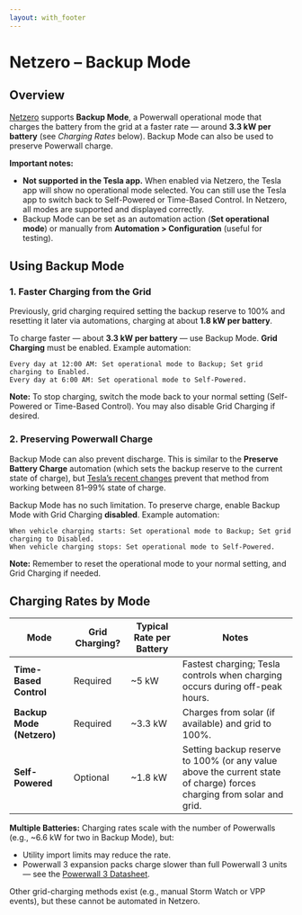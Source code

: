 ```yaml
---
layout: with_footer
---
```


# Netzero – Backup Mode

## Overview

[Netzero](https://www.netzero.energy) supports **Backup Mode**, a Powerwall operational mode that charges the battery from the grid at a faster rate — around **3.3 kW per battery** (see *Charging Rates* below). Backup Mode can also be used to preserve Powerwall charge.

**Important notes:**

* **Not supported in the Tesla app.** When enabled via Netzero, the Tesla app will show no operational mode selected. You can still use the Tesla app to switch back to Self-Powered or Time-Based Control. In Netzero, all modes are supported and displayed correctly.
* Backup Mode can be set as an automation action (**Set operational mode**) or manually from **Automation > Configuration** (useful for testing).


## Using Backup Mode

### 1. Faster Charging from the Grid

Previously, grid charging required setting the backup reserve to 100% and resetting it later via automations, charging at about **1.8 kW per battery**.

To charge faster — about **3.3 kW per battery** — use Backup Mode. **Grid Charging** must be enabled.
Example automation:

```
Every day at 12:00 AM: Set operational mode to Backup; Set grid charging to Enabled.
Every day at 6:00 AM: Set operational mode to Self-Powered.
```

**Note:** To stop charging, switch the mode back to your normal setting (Self-Powered or Time-Based Control). You may also disable Grid Charging if desired.


### 2. Preserving Powerwall Charge

Backup Mode can also prevent discharge. This is similar to the **Preserve Battery Charge** automation (which sets the backup reserve to the current state of charge), but [Tesla’s recent changes](https://docs.netzero.energy/docs/tesla/BackupReserveUpdate) prevent that method from working between 81–99% state of charge.

Backup Mode has no such limitation. To preserve charge, enable Backup Mode with Grid Charging **disabled**.
Example automation:

```
When vehicle charging starts: Set operational mode to Backup; Set grid charging to Disabled.
When vehicle charging stops: Set operational mode to Self-Powered.
```

**Note:** Remember to reset the operational mode to your normal setting, and Grid Charging if needed.


## Charging Rates by Mode

| Mode                        | Grid Charging? | Typical Rate per Battery | Notes |
|-----------------------------|----------------|--------------------------|-------|
| **Time-Based Control**      | Required       | ~5 kW                    | Fastest charging; Tesla controls when charging occurs during off-peak hours. |
| **Backup Mode (Netzero)**   | Required       | ~3.3 kW                  | Charges from solar (if available) and grid to 100%. |
| **Self-Powered**            | Optional       | ~1.8 kW                  | Setting backup reserve to 100% (or any value above the current state of charge) forces charging from solar and grid. |

**Multiple Batteries:** Charging rates scale with the number of Powerwalls (e.g., ~6.6 kW for two in Backup Mode), but:

* Utility import limits may reduce the rate.
* Powerwall 3 expansion packs charge slower than full Powerwall 3 units — see the [Powerwall 3 Datasheet](https://energylibrary.tesla.com/docs/Public/EnergyStorage/Powerwall/3/Datasheet/en-us/Powerwall-3-Datasheet.pdf).

Other grid-charging methods exist (e.g., manual Storm Watch or VPP events), but these cannot be automated in Netzero.

